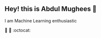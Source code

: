 ## Hey! this is Abdul Mughees :wave:
I am Machine Learning enthusiastic 

:rocket:
:metal: 
:octocat:
